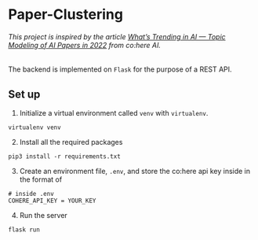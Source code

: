 # Paper-Clustering

###### This project is inspired by the article [What’s Trending in AI — Topic Modeling of AI Papers in 2022](https://txt.cohere.ai/topic-modeling-trending-ai-papers/) from co:here AI.

The backend is implemented on `Flask` for the purpose of a REST API.

## Set up

1. Initialize a virtual environment called `venv` with `virtualenv`.

```
virtualenv venv
```

2. Install all the required packages

```
pip3 install -r requirements.txt
```

3. Create an environment file, `.env`, and store the co:here api key inside in the format of

```
# inside .env
COHERE_API_KEY = YOUR_KEY
```

4. Run the server

```
flask run
```
